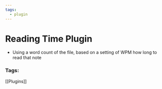 ```yaml
---
tags:
  - plugin
---
```

# Reading Time Plugin
- Using a word count of the file, based on a setting of WPM how long to read that note

### Tags:
[[Plugins]]